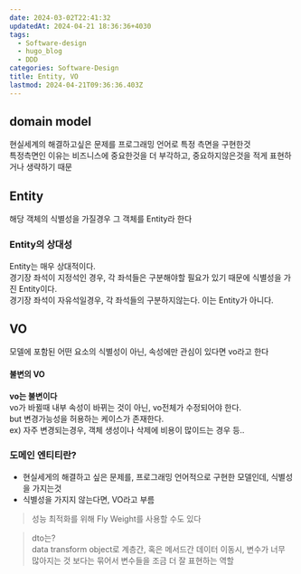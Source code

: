 ```yaml
---
date: 2024-03-02T22:41:32
updatedAt: 2024-04-21 18:36:36+4030
tags:
  - Software-design
  - hugo_blog
  - DDD
categories: Software-Design
title: Entity, VO
lastmod: 2024-04-21T09:36:36.403Z
---
```

## domain model

현실세계의 해결하고싶은 문제를 프로그래밍 언어로 특정 측면을 구현한것\
특정측면인 이유는 비즈니스에 중요한것을 더 부각하고, 중요하지않은것을 적게 표현하거나 생략하기 때문

## Entity

해당 객체의 식별성을 가질경우 그 객체를 Entity라 한다

### Entity의 상대성

Entity는 매우 상대적이다.\
경기장 좌석이 지정석인 경우, 각 좌석들은 구분해야할 필요가 있기 때문에 식별성을 가진 Entity이다.\
경기장 좌석이 자유석일경우, 각 좌석들의 구분하지않는다. 이는 Entity가 아니다.

## VO

모델에 포함된 어떤 요소의 식별성이 아닌, 속성에만 관심이 있다면 vo라고 한다

#### 불변의 VO

**vo는 불변이다**\
vo가 바뀔때 내부 속성이 바뀌는 것이 아닌, vo전체가 수정되어야 한다.\
but 변경가능성을 허용하는 케이스가 존재한다.\
ex) 자주 변경되는경우, 객체 생성이나 삭제에 비용이 많이드는 경우 등..

### 도메인 엔티티란?

* 현실세게의 해결하고 싶은 문제를, 프로그래밍 언어적으로 구현한 모델인데, 식별성을 가지는것
* 식별성을 가지지 않는다면, VO라고 부름

> 성능 최적화를 위해 Fly Weight를 사용할 수도 있다

> dto는?\
> data transform object로 계층간, 혹은 메서드간 데이터 이동시, 변수가 너무 많아지는 것 보다는 묶어서 변수들을 조금 더 잘 표현하는 역할

